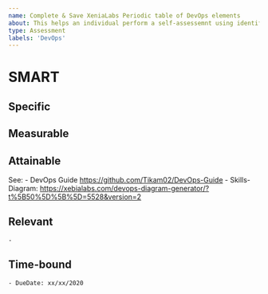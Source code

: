 ```yaml
---
name: Complete & Save XeniaLabs Periodic table of DevOps elements
about: This helps an individual perform a self-assessemnt using identification of tools & applications
type: Assessment
labels: 'DevOps'
---
```


# SMART
## Specific

## Measurable

## Attainable
See: 
    - DevOps Guide https://github.com/Tikam02/DevOps-Guide
    - Skills-Diagram: https://xebialabs.com/devops-diagram-generator/?t%5B50%5D%5B%5D=5528&version=2

## Relevant
    - 
    
## Time-bound
    - DueDate: xx/xx/2020
